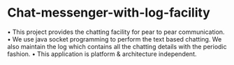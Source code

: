# Chat-messenger-with-log-facility
• This project provides the chatting facility for pear to pear communication. • We use java socket programming to perform the text based chatting. We also maintain the log which contains all the chatting details with the periodic fashion. • This application is platform &amp; architecture independent.
